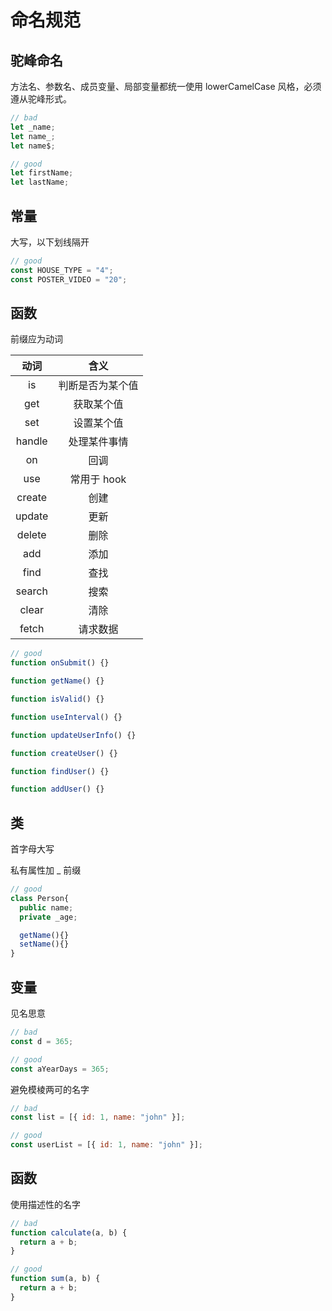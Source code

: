 # 命名规范

## 驼峰命名

方法名、参数名、成员变量、局部变量都统一使用 lowerCamelCase 风格，必须遵从驼峰形式。

```js
// bad
let _name;
let name_;
let name$;

// good
let firstName;
let lastName;
```

## 常量

大写，以下划线隔开

```js
// good
const HOUSE_TYPE = "4";
const POSTER_VIDEO = "20";
```

## 函数

前缀应为动词

|  动词  |       含义       |
| :----: | :--------------: |
|   is   | 判断是否为某个值 |
|  get   |    获取某个值    |
|  set   |    设置某个值    |
| handle |   处理某件事情   |
|   on   |       回调       |
|  use   |   常用于 hook    |
| create |       创建       |
| update |       更新       |
| delete |       删除       |
|  add   |       添加       |
|  find  |       查找       |
| search |       搜索       |
| clear  |       清除       |
| fetch  |     请求数据     |

```js
// good
function onSubmit() {}

function getName() {}

function isValid() {}

function useInterval() {}

function updateUserInfo() {}

function createUser() {}

function findUser() {}

function addUser() {}
```

## 类

首字母大写

私有属性加 \_ 前缀

```js
// good
class Person{
  public name;
  private _age;

  getName(){}
  setName(){}
}
```

## 变量

见名思意

```js
// bad
const d = 365;

// good
const aYearDays = 365;
```

避免模棱两可的名字

```js
// bad
const list = [{ id: 1, name: "john" }];

// good
const userList = [{ id: 1, name: "john" }];
```

## 函数

使用描述性的名字

```js
// bad
function calculate(a, b) {
  return a + b;
}

// good
function sum(a, b) {
  return a + b;
}
```
